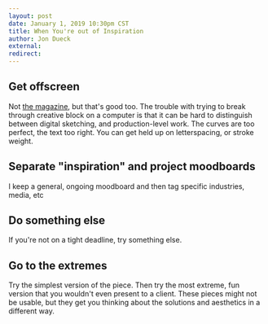 ```yaml
---
layout: post
date: January 1, 2019 10:30pm CST
title: When You're out of Inspiration
author: Jon Dueck
external:
redirect:
---
```


## Get offscreen
Not [the magazine](https://offscreenmag.com), but that's good too. The trouble with trying to break through creative block on a computer is that it can be hard to distinguish between digital sketching, and production-level work. The curves are too perfect, the text too right. You can get held up on letterspacing, or stroke weight.

## Separate "inspiration" and project moodboards
I keep a general, ongoing moodboard and then tag specific industries, media, etc

## Do something else
If you're not on a tight deadline, try something else.

## Go to the extremes
Try the simplest version of the piece. Then try the most extreme, fun version that you wouldn't even present to a client. These pieces might not be usable, but they get you thinking about the solutions and aesthetics in a different way.
